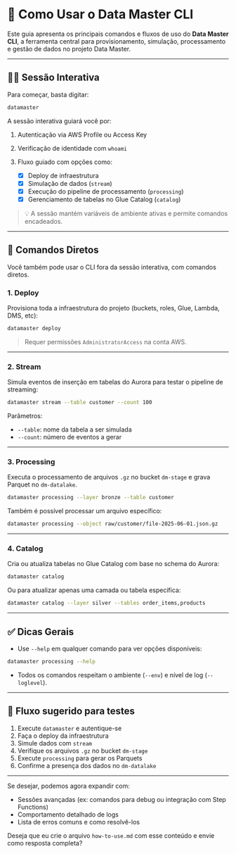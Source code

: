# 🚀 Como Usar o Data Master CLI

Este guia apresenta os principais comandos e fluxos de uso do **Data Master CLI**, a ferramenta central para provisionamento, simulação, processamento e gestão de dados no projeto Data Master.

---

## 🧑‍💻 Sessão Interativa

Para começar, basta digitar:

```bash
datamaster
````

A sessão interativa guiará você por:

1. Autenticação via AWS Profile ou Access Key
2. Verificação de identidade com `whoami`
3. Fluxo guiado com opções como:

    * [x] Deploy de infraestrutura
    * [x] Simulação de dados (`stream`)
    * [x] Execução do pipeline de processamento (`processing`)
    * [x] Gerenciamento de tabelas no Glue Catalog (`catalog`)

> 💡 A sessão mantém variáveis de ambiente ativas e permite comandos encadeados.

---

## 🔧 Comandos Diretos

Você também pode usar o CLI fora da sessão interativa, com comandos diretos.

### 1. Deploy

Provisiona toda a infraestrutura do projeto (buckets, roles, Glue, Lambda, DMS, etc):

```bash
datamaster deploy
```

> Requer permissões `AdministratorAccess` na conta AWS.

---

### 2. Stream

Simula eventos de inserção em tabelas do Aurora para testar o pipeline de streaming:

```bash
datamaster stream --table customer --count 100
```

Parâmetros:

* `--table`: nome da tabela a ser simulada
* `--count`: número de eventos a gerar

---

### 3. Processing

Executa o processamento de arquivos `.gz` no bucket `dm-stage` e grava Parquet no `dm-datalake`.

```bash
datamaster processing --layer bronze --table customer
```

Também é possível processar um arquivo específico:

```bash
datamaster processing --object raw/customer/file-2025-06-01.json.gz
```

---

### 4. Catalog

Cria ou atualiza tabelas no Glue Catalog com base no schema do Aurora:

```bash
datamaster catalog
```

Ou para atualizar apenas uma camada ou tabela específica:

```bash
datamaster catalog --layer silver --tables order_items,products
```

---

## ✅ Dicas Gerais

* Use `--help` em qualquer comando para ver opções disponíveis:

```bash
datamaster processing --help
```

* Todos os comandos respeitam o ambiente (`--env`) e nível de log (`--loglevel`).

---

## 🧪 Fluxo sugerido para testes

1. Execute `datamaster` e autentique-se
2. Faça o deploy da infraestrutura
3. Simule dados com `stream`
4. Verifique os arquivos `.gz` no bucket `dm-stage`
5. Execute `processing` para gerar os Parquets
6. Confirme a presença dos dados no `dm-datalake`

---

Se desejar, podemos agora expandir com:

* Sessões avançadas (ex: comandos para debug ou integração com Step Functions)
* Comportamento detalhado de logs
* Lista de erros comuns e como resolvê-los

Deseja que eu crie o arquivo `how-to-use.md` com esse conteúdo e envie como resposta completa?
